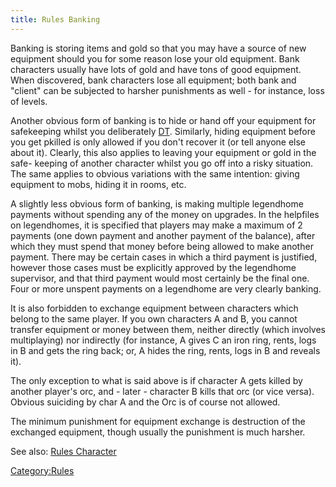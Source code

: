 ```yaml
---
title: Rules Banking
---
```


Banking is storing items and gold so that you may have a source of new
equipment should you for some reason lose your old equipment. Bank
characters usually have lots of gold and have tons of good equipment.
When discovered, bank characters lose all equipment; both bank and
"client" can be subjected to harsher punishments as well - for instance,
loss of levels.

Another obvious form of banking is to hide or hand off your equipment
for safekeeping whilst you deliberately [DT](DT "wikilink"). Similarly,
hiding equipment before you get pkilled is only allowed if you don't
recover it (or tell anyone else about it). Clearly, this also applies to
leaving your equipment or gold in the safe- keeping of another character
whilst you go off into a risky situation. The same applies to obvious
variations with the same intention: giving equipment to mobs, hiding it
in rooms, etc.

A slightly less obvious form of banking, is making multiple legendhome
payments without spending any of the money on upgrades. In the helpfiles
on legendhomes, it is specified that players may make a maximum of 2
payments (one down payment and another payment of the balance), after
which they must spend that money before being allowed to make another
payment. There may be certain cases in which a third payment is
justified, however those cases must be explicitly approved by the
legendhome supervisor, and that third payment would most certainly be
the final one. Four or more unspent payments on a legendhome are very
clearly banking.

It is also forbidden to exchange equipment between characters which
belong to the same player. If you own characters A and B, you cannot
transfer equipment or money between them, neither directly (which
involves multiplaying) nor indirectly (for instance, A gives C an iron
ring, rents, logs in B and gets the ring back; or, A hides the ring,
rents, logs in B and reveals it).

The only exception to what is said above is if character A gets killed
by another player's orc, and - later - character B kills that orc (or
vice versa). Obvious suiciding by char A and the Orc is of course not
allowed.

The minimum punishment for equipment exchange is destruction of the
exchanged equipment, though usually the punishment is much harsher.

See also: [Rules Character](Rules_Character "wikilink")

[Category:Rules](Category:Rules "wikilink")